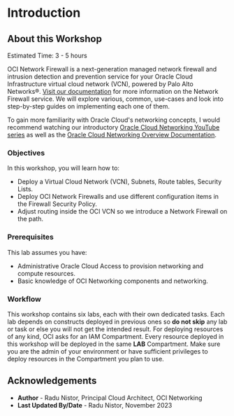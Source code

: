 # Introduction

## About this Workshop

Estimated Time: 3 - 5 hours

OCI Network Firewall is a next-generation managed network firewall and intrusion detection and prevention service for your Oracle Cloud Infrastructure virtual cloud network (VCN), powered by Palo Alto Networks®. [Visit our documentation](https://docs.oracle.com/en-us/iaas/Content/network-firewall/home.htm) for more information on the Network Firewall service. We will explore various, common, use-cases and look into step-by-step guides on implementing each one of them.

To gain more familiarity with Oracle Cloud's networking concepts, I would recommend watching our introductory [Oracle Cloud Networking YouTube series](https://youtu.be/mIYSgeX5FkM) as well as the [Oracle Cloud Networking Overview Documentation](https://docs.cloud.oracle.com/iaas/Content/Network/Concepts/overview.htm).

### Objectives

In this workshop, you will learn how to:

* Deploy a Virtual Cloud Network (VCN), Subnets, Route tables, Security Lists.
* Deploy OCI Network Firewalls and use different configuration items in the Firewall Security Policy.
* Adjust routing inside the OCI VCN so we introduce a Network Firewall on the path.

### Prerequisites

This lab assumes you have:

* Administrative Oracle Cloud Access to provision networking and compute resources.
* Basic knowledge of OCI Networking components and networking.

### Workflow

This workshop contains six labs, each with their own dedicated tasks. Each lab depends on constructs deployed in previous ones so **do not skip** any lab or task or else you will not get the intended result. 
For deploying resources of any kind, OCI asks for an IAM Compartment. Every resource deployed in this workshop will be deployed in the same **LAB** Compartment. Make sure you are the admin of your environment or have sufficient privileges to deploy resources in the Compartment you plan to use.  

## Acknowledgements

* **Author** - Radu Nistor, Principal Cloud Architect, OCI Networking
* **Last Updated By/Date** - Radu Nistor, November 2023